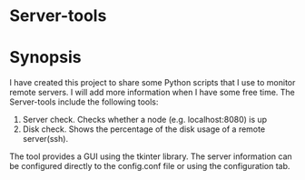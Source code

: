 # Server-tools
# Synopsis
I have created this project to share some Python scripts that I use to monitor remote servers. I will add more information
 when I have some free time.
The Server-tools include the following tools:

1. Server check. Checks whether a node (e.g. localhost:8080) is up
2. Disk check. Shows the percentage of the disk usage of a remote server(ssh).

The tool provides a GUI using the tkinter library. The server information can be configured directly to the 
config.conf file or using the configuration tab.



